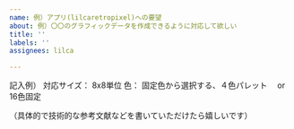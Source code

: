 ```yaml
---
name: 例）アプリ(lilcaretropixel)への要望
about: 例）〇〇のグラフィックデータを作成できるように対応して欲しい
title: ''
labels: ''
assignees: lilca

---
```


記入例）
対応サイズ：
 8x8単位
色：
 固定色から選択する、４色パレット
　or
16色固定

（具体的で技術的な参考文献などを書いていただけたら嬉しいです）
